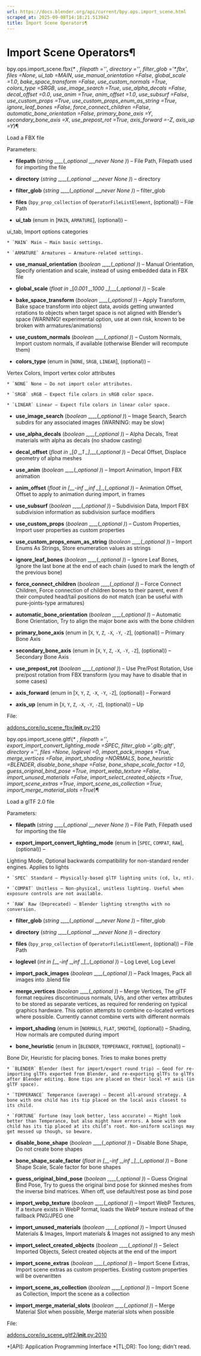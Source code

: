 ```yaml
---
url: https://docs.blender.org/api/current/bpy.ops.import_scene.html
scraped_at: 2025-09-08T14:18:21.513942
title: Import Scene Operators¶
---
```


# Import Scene Operators¶

bpy.ops.import_scene.fbx(_*_ , _filepath =''_, _directory =''_, _filter_glob
='*.fbx'_, _files =None_, _ui_tab =MAIN_, _use_manual_orientation =False_,
_global_scale =1.0_, _bake_space_transform =False_, _use_custom_normals
=True_, _colors_type =SRGB_, _use_image_search =True_, _use_alpha_decals
=False_, _decal_offset =0.0_, _use_anim =True_, _anim_offset =1.0_,
_use_subsurf =False_, _use_custom_props =True_,
_use_custom_props_enum_as_string =True_, _ignore_leaf_bones =False_,
_force_connect_children =False_, _automatic_bone_orientation =False_,
_primary_bone_axis =Y_, _secondary_bone_axis =X_, _use_prepost_rot =True_,
_axis_forward =-Z_, _axis_up =Y_)¶

    

Load a FBX file

Parameters:

    

  * **filepath** (_string_ _,__(__optional_ _,__never None_ _)_) – File Path, Filepath used for importing the file

  * **directory** (_string_ _,__(__optional_ _,__never None_ _)_) – directory

  * **filter_glob** (_string_ _,__(__optional_ _,__never None_ _)_) – filter_glob

  * **files** (`bpy_prop_collection` of `OperatorFileListElement`, (optional)) – File Path

  * **ui_tab** (enum in [`MAIN`, `ARMATURE`], (optional)) – 

ui_tab, Import options categories

    * `MAIN` Main – Main basic settings.

    * `ARMATURE` Armatures – Armature-related settings.

  * **use_manual_orientation** (_boolean_ _,__(__optional_ _)_) – Manual Orientation, Specify orientation and scale, instead of using embedded data in FBX file

  * **global_scale** (_float in_ _[__0.001_ _,__1000_ _]__,__(__optional_ _)_) – Scale

  * **bake_space_transform** (_boolean_ _,__(__optional_ _)_) – Apply Transform, Bake space transform into object data, avoids getting unwanted rotations to objects when target space is not aligned with Blender’s space (WARNING! experimental option, use at own risk, known to be broken with armatures/animations)

  * **use_custom_normals** (_boolean_ _,__(__optional_ _)_) – Custom Normals, Import custom normals, if available (otherwise Blender will recompute them)

  * **colors_type** (enum in [`NONE`, `SRGB`, `LINEAR`], (optional)) – 

Vertex Colors, Import vertex color attributes

    * `NONE` None – Do not import color attributes.

    * `SRGB` sRGB – Expect file colors in sRGB color space.

    * `LINEAR` Linear – Expect file colors in linear color space.

  * **use_image_search** (_boolean_ _,__(__optional_ _)_) – Image Search, Search subdirs for any associated images (WARNING: may be slow)

  * **use_alpha_decals** (_boolean_ _,__(__optional_ _)_) – Alpha Decals, Treat materials with alpha as decals (no shadow casting)

  * **decal_offset** (_float in_ _[__0_ _,__1_ _]__,__(__optional_ _)_) – Decal Offset, Displace geometry of alpha meshes

  * **use_anim** (_boolean_ _,__(__optional_ _)_) – Import Animation, Import FBX animation

  * **anim_offset** (_float in_ _[__-inf_ _,__inf_ _]__,__(__optional_ _)_) – Animation Offset, Offset to apply to animation during import, in frames

  * **use_subsurf** (_boolean_ _,__(__optional_ _)_) – Subdivision Data, Import FBX subdivision information as subdivision surface modifiers

  * **use_custom_props** (_boolean_ _,__(__optional_ _)_) – Custom Properties, Import user properties as custom properties

  * **use_custom_props_enum_as_string** (_boolean_ _,__(__optional_ _)_) – Import Enums As Strings, Store enumeration values as strings

  * **ignore_leaf_bones** (_boolean_ _,__(__optional_ _)_) – Ignore Leaf Bones, Ignore the last bone at the end of each chain (used to mark the length of the previous bone)

  * **force_connect_children** (_boolean_ _,__(__optional_ _)_) – Force Connect Children, Force connection of children bones to their parent, even if their computed head/tail positions do not match (can be useful with pure-joints-type armatures)

  * **automatic_bone_orientation** (_boolean_ _,__(__optional_ _)_) – Automatic Bone Orientation, Try to align the major bone axis with the bone children

  * **primary_bone_axis** (enum in [`X`, `Y`, `Z`, `-X`, `-Y`, `-Z`], (optional)) – Primary Bone Axis

  * **secondary_bone_axis** (enum in [`X`, `Y`, `Z`, `-X`, `-Y`, `-Z`], (optional)) – Secondary Bone Axis

  * **use_prepost_rot** (_boolean_ _,__(__optional_ _)_) – Use Pre/Post Rotation, Use pre/post rotation from FBX transform (you may have to disable that in some cases)

  * **axis_forward** (enum in [`X`, `Y`, `Z`, `-X`, `-Y`, `-Z`], (optional)) – Forward

  * **axis_up** (enum in [`X`, `Y`, `Z`, `-X`, `-Y`, `-Z`], (optional)) – Up

File:

    

[addons_core/io_scene_fbx/__init__.py:210](https://projects.blender.org/blender/blender/src/branch/main/scripts/addons_core/io_scene_fbx/__init__.py#L210)

bpy.ops.import_scene.gltf(_*_ , _filepath =''_,
_export_import_convert_lighting_mode =SPEC_, _filter_glob ='*.glb;*.gltf'_,
_directory =''_, _files =None_, _loglevel =0_, _import_pack_images =True_,
_merge_vertices =False_, _import_shading =NORMALS_, _bone_heuristic =BLENDER_,
_disable_bone_shape =False_, _bone_shape_scale_factor =1.0_,
_guess_original_bind_pose =True_, _import_webp_texture =False_,
_import_unused_materials =False_, _import_select_created_objects =True_,
_import_scene_extras =True_, _import_scene_as_collection =True_,
_import_merge_material_slots =True_)¶

    

Load a glTF 2.0 file

Parameters:

    

  * **filepath** (_string_ _,__(__optional_ _,__never None_ _)_) – File Path, Filepath used for importing the file

  * **export_import_convert_lighting_mode** (enum in [`SPEC`, `COMPAT`, `RAW`], (optional)) – 

Lighting Mode, Optional backwards compatibility for non-standard render
engines. Applies to lights

    * `SPEC` Standard – Physically-based glTF lighting units (cd, lx, nt).

    * `COMPAT` Unitless – Non-physical, unitless lighting. Useful when exposure controls are not available.

    * `RAW` Raw (Deprecated) – Blender lighting strengths with no conversion.

  * **filter_glob** (_string_ _,__(__optional_ _,__never None_ _)_) – filter_glob

  * **directory** (_string_ _,__(__optional_ _,__never None_ _)_) – directory

  * **files** (`bpy_prop_collection` of `OperatorFileListElement`, (optional)) – File Path

  * **loglevel** (_int in_ _[__-inf_ _,__inf_ _]__,__(__optional_ _)_) – Log Level, Log Level

  * **import_pack_images** (_boolean_ _,__(__optional_ _)_) – Pack Images, Pack all images into .blend file

  * **merge_vertices** (_boolean_ _,__(__optional_ _)_) – Merge Vertices, The glTF format requires discontinuous normals, UVs, and other vertex attributes to be stored as separate vertices, as required for rendering on typical graphics hardware. This option attempts to combine co-located vertices where possible. Currently cannot combine verts with different normals

  * **import_shading** (enum in [`NORMALS`, `FLAT`, `SMOOTH`], (optional)) – Shading, How normals are computed during import

  * **bone_heuristic** (enum in [`BLENDER`, `TEMPERANCE`, `FORTUNE`], (optional)) – 

Bone Dir, Heuristic for placing bones. Tries to make bones pretty

    * `BLENDER` Blender (best for import/export round trip) – Good for re-importing glTFs exported from Blender, and re-exporting glTFs to glTFs after Blender editing. Bone tips are placed on their local +Y axis (in glTF space).

    * `TEMPERANCE` Temperance (average) – Decent all-around strategy. A bone with one child has its tip placed on the local axis closest to its child.

    * `FORTUNE` Fortune (may look better, less accurate) – Might look better than Temperance, but also might have errors. A bone with one child has its tip placed at its child’s root. Non-uniform scalings may get messed up though, so beware.

  * **disable_bone_shape** (_boolean_ _,__(__optional_ _)_) – Disable Bone Shape, Do not create bone shapes

  * **bone_shape_scale_factor** (_float in_ _[__-inf_ _,__inf_ _]__,__(__optional_ _)_) – Bone Shape Scale, Scale factor for bone shapes

  * **guess_original_bind_pose** (_boolean_ _,__(__optional_ _)_) – Guess Original Bind Pose, Try to guess the original bind pose for skinned meshes from the inverse bind matrices. When off, use default/rest pose as bind pose

  * **import_webp_texture** (_boolean_ _,__(__optional_ _)_) – Import WebP Textures, If a texture exists in WebP format, loads the WebP texture instead of the fallback PNG/JPEG one

  * **import_unused_materials** (_boolean_ _,__(__optional_ _)_) – Import Unused Materials & Images, Import materials & Images not assigned to any mesh

  * **import_select_created_objects** (_boolean_ _,__(__optional_ _)_) – Select Imported Objects, Select created objects at the end of the import

  * **import_scene_extras** (_boolean_ _,__(__optional_ _)_) – Import Scene Extras, Import scene extras as custom properties. Existing custom properties will be overwritten

  * **import_scene_as_collection** (_boolean_ _,__(__optional_ _)_) – Import Scene as Collection, Import the scene as a collection

  * **import_merge_material_slots** (_boolean_ _,__(__optional_ _)_) – Merge Material Slot when possible, Merge material slots when possible

File:

    

[addons_core/io_scene_gltf2/__init__.py:2010](https://projects.blender.org/blender/blender/src/branch/main/scripts/addons_core/io_scene_gltf2/__init__.py#L2010)

  *[API]: Application Programming Interface
  *[TL;DR]: Too long; didn't read.

